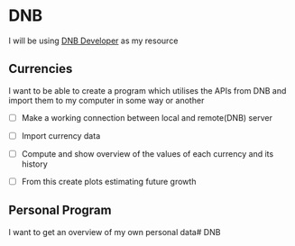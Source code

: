 # DNB

I will be using [DNB Developer](https://developer.dnb.no) as my resource

## Currencies
I want to be able to create a program which utilises the APIs from DNB and import them to my computer in some way or another
 - [ ] Make a working connection between local and remote(DNB) server
 - [ ] Import currency data
 - [ ] Compute and show overview of the values of each currency and its history
 - [ ] From this create plots estimating future growth


## Personal Program
I want to get an overview of my own personal data# DNB
